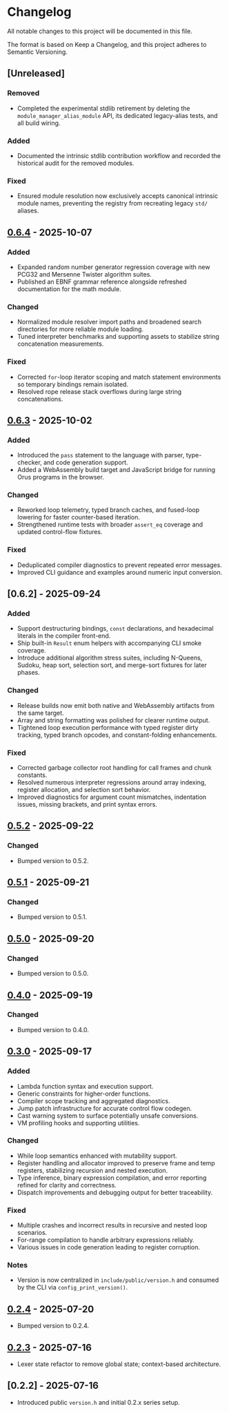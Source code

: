# Changelog

All notable changes to this project will be documented in this file.

The format is based on Keep a Changelog, and this project adheres to Semantic Versioning.

## [Unreleased]

### Removed
- Completed the experimental stdlib retirement by deleting the `module_manager_alias_module` API, its dedicated legacy-alias tests, and all build wiring.

### Added
- Documented the intrinsic stdlib contribution workflow and recorded the historical audit for the removed modules.

### Fixed
- Ensured module resolution now exclusively accepts canonical intrinsic module names, preventing the registry from recreating legacy `std/` aliases.

## [0.6.4] - 2025-10-07

### Added
- Expanded random number generator regression coverage with new PCG32 and Mersenne Twister algorithm suites.
- Published an EBNF grammar reference alongside refreshed documentation for the math module.

### Changed
- Normalized module resolver import paths and broadened search directories for more reliable module loading.
- Tuned interpreter benchmarks and supporting assets to stabilize string concatenation measurements.

### Fixed
- Corrected `for`-loop iterator scoping and match statement environments so temporary bindings remain isolated.
- Resolved rope release stack overflows during large string concatenations.

## [0.6.3] - 2025-10-02

### Added
- Introduced the `pass` statement to the language with parser, type-checker, and code generation support.
- Added a WebAssembly build target and JavaScript bridge for running Orus programs in the browser.

### Changed
- Reworked loop telemetry, typed branch caches, and fused-loop lowering for faster counter-based iteration.
- Strengthened runtime tests with broader `assert_eq` coverage and updated control-flow fixtures.

### Fixed
- Deduplicated compiler diagnostics to prevent repeated error messages.
- Improved CLI guidance and examples around numeric input conversion.

## [0.6.2] - 2025-09-24

### Added
- Support destructuring bindings, `const` declarations, and hexadecimal literals in the compiler front-end.
- Ship built-in `Result` enum helpers with accompanying CLI smoke coverage.
- Introduce additional algorithm stress suites, including N-Queens, Sudoku, heap sort, selection sort, and merge-sort fixtures for later phases.

### Changed
- Release builds now emit both native and WebAssembly artifacts from the same target.
- Array and string formatting was polished for clearer runtime output.
- Tightened loop execution performance with typed register dirty tracking, typed branch opcodes, and constant-folding enhancements.

### Fixed
- Corrected garbage collector root handling for call frames and chunk constants.
- Resolved numerous interpreter regressions around array indexing, register allocation, and selection sort behavior.
- Improved diagnostics for argument count mismatches, indentation issues, missing brackets, and print syntax errors.

## [0.5.2] - 2025-09-22

### Changed
- Bumped version to 0.5.2.

## [0.5.1] - 2025-09-21

### Changed
- Bumped version to 0.5.1.

## [0.5.0] - 2025-09-20

### Changed
- Bumped version to 0.5.0.

## [0.4.0] - 2025-09-19

### Changed
- Bumped version to 0.4.0.

## [0.3.0] - 2025-09-17

### Added
- Lambda function syntax and execution support.
- Generic constraints for higher-order functions.
- Compiler scope tracking and aggregated diagnostics.
- Jump patch infrastructure for accurate control flow codegen.
- Cast warning system to surface potentially unsafe conversions.
- VM profiling hooks and supporting utilities.

### Changed
- While loop semantics enhanced with mutability support.
- Register handling and allocator improved to preserve frame and temp registers, stabilizing recursion and nested execution.
- Type inference, binary expression compilation, and error reporting refined for clarity and correctness.
- Dispatch improvements and debugging output for better traceability.

### Fixed
- Multiple crashes and incorrect results in recursive and nested loop scenarios.
- For-range compilation to handle arbitrary expressions reliably.
- Various issues in code generation leading to register corruption.

### Notes
- Version is now centralized in `include/public/version.h` and consumed by the CLI via `config_print_version()`.

## [0.2.4] - 2025-07-20
- Bumped version to 0.2.4.

## [0.2.3] - 2025-07-16
- Lexer state refactor to remove global state; context-based architecture.

## [0.2.2] - 2025-07-16
- Introduced public `version.h` and initial 0.2.x series setup.

[0.6.4]: https://github.com/jordyorel/orus-lang/compare/v0.6.3...v0.6.4
[0.6.3]: https://github.com/jordyorel/orus-lang/compare/v0.6.2...v0.6.3
[0.6.0]: https://github.com/jordyorel/orus-lang/compare/v0.5.2...v0.6.0
[0.5.2]: https://github.com/jordyorel/orus-lang/compare/v0.5.1...v0.5.2
[0.5.1]: https://github.com/jordyorel/orus-lang/compare/v0.5.0...v0.5.1
[0.5.0]: https://github.com/jordyorel/orus-lang/compare/v0.4.0...v0.5.0
[0.4.0]: https://github.com/jordyorel/orus-lang/compare/v0.3.0...v0.4.0
[0.3.0]: https://github.com/jordyorel/orus-lang/compare/v0.2.4...v0.3.0
[0.2.4]: https://github.com/jordyorel/orus-lang/compare/v0.2.3...v0.2.4
[0.2.3]: https://github.com/jordyorel/orus-lang/compare/v0.2.2...v0.2.3
